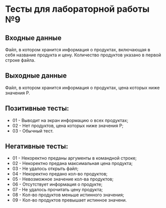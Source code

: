 # Тесты для лабораторной работы №9

  ## Входные данные
  Файл, в котором хранится информация о продуктах, включающая в себя название продукта и цену. Количество продуктов указано в первой строке файла. 
  
  ## Выходные данные
  Файл, в котором хранится информация о продуктах, цена которых ниже значения P.
  
## Позитивные тесты:
- 01 - Выводит на экран информацию о всех продуктах;
- 02 - Нет продуктов, цена которых ниже значения P;
- 03 - Обычный тест.

## Негативные тесты:
- 01 - Некоректно преданы аргументы в командной строке;
- 02 - Некоректно предана максимальная цена продукта;
- 03 - Не удалось открыть файл;
- 04 - Некоректно предано кол-во продуктов;
- 05 - Невозможное значение кол-ва продуктов;
- 06 - Отсутствует информация о продукте;
- 07 - Не удалось прочитать цену продукта;
- 08 - Кол-во продуктов меньше истинного значения;
- 09 - Кол-во продуктов превышает истинное значени.

